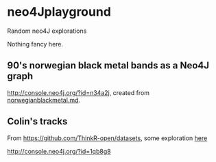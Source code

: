 # neo4Jplayground

Random neo4J explorations

Nothing fancy here.

## 90's norwegian black metal bands as a Neo4J graph

<http://console.neo4j.org/?id=n34a2j>, created from [norwegianblackmetal.md](norwegianblackmetal.md).

## Colin's tracks 

From https://github.com/ThinkR-open/datasets, some exploration [here](colintracks.md)

<http://console.neo4j.org/?id=1qb8g8> 